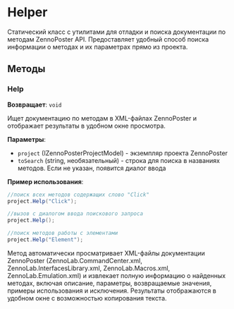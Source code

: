 # Helper

Статический класс с утилитами для отладки и поиска документации по методам ZennoPoster API. Предоставляет удобный способ поиска информации о методах и их параметрах прямо из проекта.

## Методы

### Help
**Возвращает**: `void`

Ищет документацию по методам в XML-файлах ZennoPoster и отображает результаты в удобном окне просмотра.

**Параметры**:
- `project` (IZennoPosterProjectModel) - экземпляр проекта ZennoPoster
- `toSearch` (string, необязательный) - строка для поиска в названиях методов. Если не указан, появится диалог ввода

**Пример использования**:
```csharp
//поиск всех методов содержащих слово "Click"
project.Help("Click");

//вызов с диалогом ввода поискового запроса  
project.Help();

//поиск методов работы с элементами
project.Help("Element");
```

Метод автоматически просматривает XML-файлы документации ZennoPoster (ZennoLab.CommandCenter.xml, ZennoLab.InterfacesLibrary.xml, ZennoLab.Macros.xml, ZennoLab.Emulation.xml) и извлекает полную информацию о найденных методах, включая описание, параметры, возвращаемые значения, примеры использования и исключения. Результаты отображаются в удобном окне с возможностью копирования текста.